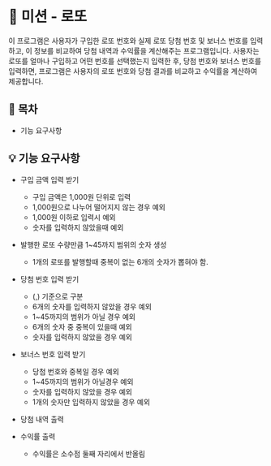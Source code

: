 # 🎰 미션 - 로또

이 프로그램은 사용자가 구입한 로또 번호와 실제 로또 당첨 번호 및 보너스 번호를 입력하고, 이 정보를 비교하여 당첨 내역과 수익률을 계산해주는 프로그램입니다. 사용자는 로또를 얼마나 구입하고 어떤 번호를 선택했는지 입력한 후, 당첨 번호와 보너스 번호를 입력하면, 프로그램은 사용자의 로또 번호와 당첨 결과를 비교하고 수익률을 계산하여 제공합니다.

## 📝 목차

* 기능 요구사항

## 💡 기능 요구사항
* 구입 금액 입력 받기
    * 구입 금액은 1,000원 단위로 입력
    * 1,000원으로 나누어 떨어지지 않는 경우 예외
    * 1,000원 이하로 입력시 예외
    * 숫자를 입력하지 않았을때 예외

* 발행한 로또 수량만큼 1~45까지 범위의 숫자 생성
    * 1개의 로또를 발행할때 중복이 없는 6개의 숫자가 뽑혀야 함.
* 당첨 번호 입력 받기
    * (,) 기준으로 구분
    * 6개의 숫자를 입력하지 않았을 경우 예외
    * 1~45까지의 범위가 아닐 경우 예외
    * 6개의 숫자 중 중복이 있을때 예외
    * 숫자를 입력하지 않았을 경우 예외

* 보너스 번호 입력 받기
    * 당첨 번호와 중복일 경우 예외
    * 1~45까지의 범위가 아닐경우 예외
    * 숫자를 입력하지 않았을 경우 예외
    * 1개의 숫자만 입력하지 않았을 경우 예외

* 당첨 내역 출력

* 수익률 출력
    * 수익률은 소수점 둘째 자리에서 반올림










